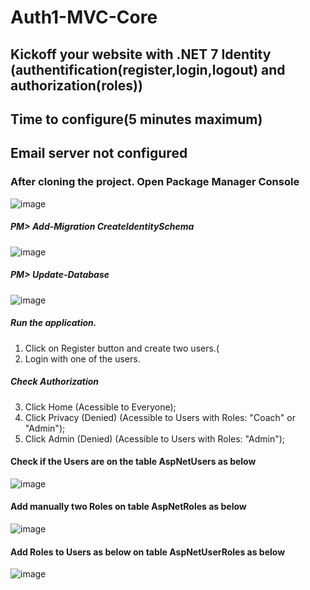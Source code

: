# Auth1-MVC-Core

## Kickoff your website with .NET  7 Identity (authentification(register,login,logout) and authorization(roles))
## Time to configure(5 minutes maximum)
## Email server not configured


### After cloning the project. Open Package Manager Console
![image](https://user-images.githubusercontent.com/118259688/211290614-7daa60c8-b706-4025-9f6b-7da1cc58f0cd.png)

##### PM> Add-Migration CreateIdentitySchema
![image](https://user-images.githubusercontent.com/118259688/211290396-4614b4c5-7441-49b1-97a6-feddcd77eaeb.png)

##### PM> Update-Database
![image](https://user-images.githubusercontent.com/118259688/211290481-819688f1-f54e-437e-a9ce-ff2e069c5bb1.png)





##### Run the application.

1) Click on Register button and create two users.(
2) Login with one of the users.

##### Check Authorization
3) Click Home (Acessible to Everyone); 
4) Click Privacy (Denied) (Acessible to Users with Roles: "Coach" or "Admin"); 
5) Click Admin (Denied) (Acessible to Users with Roles: "Admin");

#### Check if the Users are on the table AspNetUsers as below
![image](https://user-images.githubusercontent.com/118259688/211039593-2ad2a287-a5d1-42f5-ab5b-3d21913c87bd.png)

#### Add manually two Roles on table AspNetRoles as below
![image](https://user-images.githubusercontent.com/118259688/211037767-2bf9bb1c-c3b9-4e14-8840-855f75e3b92e.png)

#### Add Roles to Users as below on table AspNetUserRoles as below
![image](https://user-images.githubusercontent.com/118259688/211039047-c59c352a-669b-4b41-b045-b2c1e65cc0fe.png)



